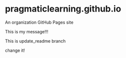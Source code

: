 # pragmaticlearning.github.io
An organization GitHub Pages site

This is my message!!!

This is update_readme branch

change it!
